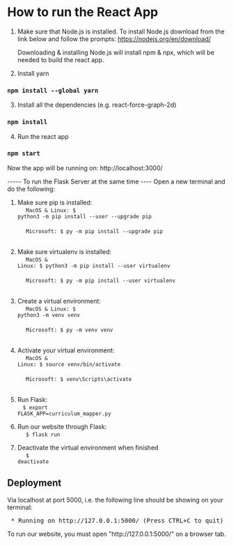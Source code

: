 # How to run the React App 

1. Make sure that Node.js is installed. To install Node.js download from the link below and follow the prompts:
        https://nodejs.org/en/download/ 

    Downloading & installing Node.js will install npm & npx, which will be needed to build the react app.

2. Install yarn
### `npm install --global yarn`

3. Install all the dependencies (e.g. react-force-graph-2d)
### `npm install`

4. Run the react app
### `npm start`

Now the app will be running on: http://localhost:3000/

----- To run the Flask Server at the same time ----
Open a new terminal and do the following:

1. Make sure pip is installed: 
 <br> &nbsp;&nbsp;  <code> MacOS & Linux: $ python3 -m pip install --user --upgrade pip </code>  
 <br> &nbsp;&nbsp;  <code> Microsoft: $ py -m pip install --upgrade pip </code> <br><br>
 
2. Make sure virtualenv is installed:
 <br> &nbsp;&nbsp;  <code> MacOS & Linux: $ python3 -m pip install --user virtualenv </code>  
 <br> &nbsp;&nbsp;  <code> Microsoft: $ py -m pip install --user virtualenv </code> <br><br>
 
3. Create a virtual environment:
 <br> &nbsp;&nbsp;  <code> MacOS & Linux: $ python3 -m venv venv </code>  
 <br> &nbsp;&nbsp;  <code> Microsoft: $ py -m venv venv </code> <br><br>
 
4. Activate your virtual environment: 
 <br> &nbsp;&nbsp;  <code> MacOS & Linux: $ source venv/bin/activate </code>  
 <br> &nbsp;&nbsp;  <code> Microsoft: $ venv\Scripts\activate </code> <br><br>

5. Run Flask:
 <br> &nbsp;&nbsp;  <code>$ export FLASK_APP=curriculum_mapper.py</code>

6. Run our website through Flask: 
<br> &nbsp;&nbsp; <code> $ flask run </code> <br>

7. Deactivate the virtual environment when finished
 <br> &nbsp;&nbsp; <code> $ deactivate </code> 
 
<h2>Deployment</h2>
Via localhost at port 5000, i.e. the following line should be showing on your terminal: </pre> <pre class=tab > * Running on http://127.0.0.1:5000/ (Press CTRL+C to quit) </pre> 
To run our website, you must open "http://127.0.0.1:5000/" on a browser tab.


